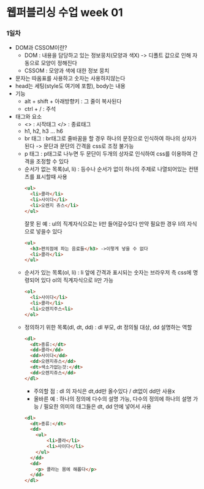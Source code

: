 # 웹퍼블리싱 수업 week 01
### 1일차
* DOM과 CSSOM이란?
  + DOM : 내용을 담당하고 있는 정보뭉치(모양과 색X) -> 디폴트 값으로 인해 자동으로 모양이 정해진다
  + CSSOM : 모양과 색에 대한 정보 뭉치
* 문자는 따옴표를 사용하고 숫자는 사용하지않는다
* head는 세팅(style도 여기에 포함), body는 내용
* 기능
  * alt + shift + 아래방향키 : 그 줄이 복사된다
  * ctrl + / : 주석
* 태그와 요소
  + <> : 시작태그 </> : 종료태그
  + h1, h2, h3 ... h6
  + br 태그 : br태그로 줄바꿈을 할 경우 하나의 문장으로 인식하여 하나의 상자가 된다 -> 문단과 문단의 간격을 css로 조정 불가능
  + p 태그 : p태그로 나누면 두 문단이 두개의 상자로 인식하여 css를 이용하여 간격을 조정할 수 있다
  + 순서가 없는 목록(ul, li) : 등수나 순서가 없이 하나의 주제로 나열되어있는 컨텐츠를 표시할때 사용 
    ```html
    <ul> 
      <li>콜라</li>
      <li>사이다</li>
      <li>오렌지 쥬스</li>
    </ul>
    ```
    잘못 된 예 : ul의 직계자식으로는 li만 들어갈수있다 만약 필요한 경우 li의 자식으로 넣을수 있다
    ```html
    <ul>
      <h3>편의점에 파는 음료들</h3> ->이렇게 넣을 수 없다
      <li>콜라</li>
    </ul>
    ```
  + 순서가 있는 목록(ol, li) : li 앞에 간격과 표시되는 숫자는 브라우저 측 css에 명령되어 있다
    ol의 직계자식으로 li만 가능
    ```html
    <ol>
      <li>사이다</li>
      <li>콜라</li>
      <li>오렌지주스<li>
    </ol>
    ```
  + 정의하기 위한 목록(dl, dt, dd) : dl 부모, dt 정의될 대상, dd 설명하는 역할
    ```html
    <dl>
      <dt>종류:</dt>
      <dd>콜라</dd>
      <dd>사이다</dd>
      <dd>오렌지쥬스</dd>
      <dt>색소가없는것:</dt>
      <dd>오렌지쥬스</dd>
    </dl>
    ```
    + 주의할 점 : dl 의 자식은 dt,dd만 올수있다 / dt없이 dd만 사용x
    + 올바른 예 : 하나의 정의에 다수의 설명 가능, 다수의 정의에 하나의 설명 가능 / 필요한 의미의 태그들은 dt, dd 안에 넣어서 사용
    ```html
    <dl>
      <dt>종류:</dt>
      <dd>
        <ul>
            <li>콜라</li>
            <li>사이다</li>
        </ul>
      </dd>
      <dd>
        <p> 콜라는 몸에 해롭다</p>
      </dd>
    </dl>
    ```
